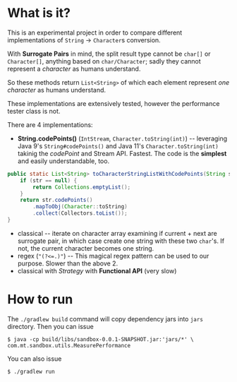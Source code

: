 # What is it?
This is an experimental project in order to compare different implementations of `String` -> `Character`s conversion.

With **Surrogate Pairs** in mind, the split result type cannot be `char[]` or `Character[]`, anything based on `char/Character`;
sadly they cannot represent a *character* as humans understand.

So these methods return `List<String>` of which each element represent
*one character* as humans understand.

These implementations are extensively tested, however the performance tester
class is not.

There are 4 implementations:
- **String.codePoints()** (`IntStream`, `Character.toString(int)`) -- leveraging Java 9's `String#codePoints()` and Java 11's `Character.toString(int)` takinig the *codePoint* and Stream API. Fastest. The code is the **simplest** and easily understandable, too.

```java
public static List<String> toCharacterStringListWithCodePoints(String str) {
    if (str == null) {
        return Collections.emptyList();
    }
    return str.codePoints()
        .mapToObj(Character::toString)
        .collect(Collectors.toList());
}
```

- classical -- iterate on character array examining if current + next are surrogate pair, in which case create one string with these two `char`'s. If not, the current character becomes one string.
- regex (`"(?<=.)"`) -- This magical regex pattern can be used to our purpose. Slower than the above 2.
- classical with *Strategy* with **Functional API** (very slow)

# How to run
The `./gradlew build` command will copy dependency jars into `jars` directory.
Then you can issue

    $ java -cp build/libs/sandbox-0.0.1-SNAPSHOT.jar:'jars/*' \
    com.mt.sandbox.utils.MeasurePerformance

You can also issue

    $ ./gradlew run

